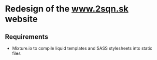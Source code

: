 Redesign of the www.2sqn.sk website
===================================

Requirements
------------

* Mixture.io to compile liquid templates and SASS stylesheets into static files